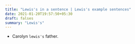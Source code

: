```yaml
---
title: "Lewis's in a sentence | Lewis's example sentences"
date: 2021-01-20T19:57:50+05:30
draft: falses
summary: "Lewis's"
---
```

- Carolyn `lewis's` father.
                 
